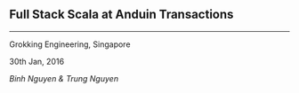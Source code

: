 ## Full Stack Scala at Anduin Transactions
***

Grokking Engineering, Singapore

30th Jan, 2016

*Binh Nguyen & Trung Nguyen*
